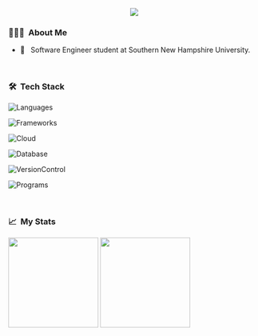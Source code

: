 
<p align="center">
  <a href="https://github.com/DavidH45">
    <img src="https://readme-typing-svg.herokuapp.com?font=Fira+Code&size=30&duration=3000&pause=2000&center=true&vCenter=true&width=520&lines=David+H;Software+Engineer;Full+Stack+Developer">
  </a>
</p>

<h3> 👨🏻‍💻 &nbsp;About Me </h3>

- 🏫 &nbsp; Software Engineer student at Southern New Hampshire University.

<br>
<h3> 🛠 &nbsp;Tech Stack</h3>

  ![Languages](https://skillicons.dev/icons?i=js,ts,php,html,css,py)

  ![Frameworks](https://skillicons.dev/icons?i=react,nextjs,express,tailwind)
  
  ![Cloud](https://skillicons.dev/icons?i=aws,gcp)
  
  ![Database](https://skillicons.dev/icons?i=mysql,mongodb)

  ![VersionControl](https://skillicons.dev/icons?i=git,github,gitlab)
  
  ![Programs](https://skillicons.dev/icons?i=vscode,phpstorm,notion)

<br>
<h3> 📈 &nbsp;My Stats</h3>

<div align="">

  <img height="180em" src="https://github-readme-stats.vercel.app/api?username=DavidH45&theme=dark&show_icons=true" />

  <img height="180em" src="https://github-readme-stats.vercel.app/api/top-langs/?username=DavidH45&theme=dark&layout=compact&langs_count=10&hide=Shell&card_width=400" />

</div>
